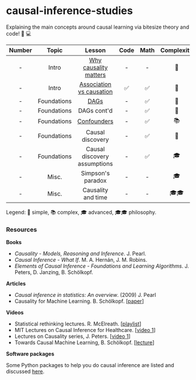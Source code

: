 # causal-inference-studies

Explaining the main concepts around causal learning via bitesize theory and code! :closed_book: :computer:

| Number | Topic | Lesson | Code | Math | Complexity |
| :-----------: | :-----------: | :-----------: | :-----------: | :-----------: | :-----------: |
| - | Intro  | [Why causality matters](markdowns/why_causality_matters.md) | - | - | :cake:
| - | Intro | [Association vs causation](markdowns/association_vs_causation.md) |  :white_check_mark: | :white_check_mark: | :cake:
| - | Foundations | [DAGs](markdowns/dags.md) |  - | :white_check_mark: | :cake:
| - | Foundations | DAGs cont'd |  - | :white_check_mark: | :cake:
| - | Foundations | [Confounders](markdowns/confounders.md) |  - | :white_check_mark: | :books:
| - | Foundations | Causal discovery |  - | :white_check_mark: | :cake:
| - | Foundations | Causal discovery assumptions |  - | :white_check_mark: | :mortar_board:
| - | Misc. | Simpson's paradox |  - | - | :mortar_board:
| - | Misc. | Causality and time |  - | - | :mortar_board::mortar_board:


Legend: :cake: simple, :books: complex, :mortar_board: advanced, :mortar_board::mortar_board: philosophy.

### Resources

**Books**

- *Causality - Models, Reasoning and Inference*. J. Pearl.
- *Causal Inference - What If*. M. A. Hernán, J. M. Robins.
- *Elements of Causal Inference - Foundations and Learning Algorithms*. J. Peters, D. Janzing, B. Schölkopf.

**Articles**

- *Causal inference in statistics: An overview*. (2009) J. Pearl
- Causality for Machine Learning. B. Schölkopf. [[paper](https://arxiv.org/pdf/1911.10500)]

**Videos**

- Statistical rethinking lectures. R. McElreath. [[playlist](https://youtube.com/playlist?list=PLDcUM9US4XdPz-KxHM4XHt7uUVGWWVSus&si=l81BjmEHm1JbrstP)]
- MIT Lectures on Causal Inference for Healthcare. [[video 1](https://www.youtube.com/watch?v=gRkUhg9Wb-I)]
- Lectures on Causality series, J. Peters. [[video 1](https://www.youtube.com/watch?v=zvrcyqcN9Wo)]
- Towards Causal Machine Learning, B. Schölkopf. [[lecture](https://www.youtube.com/watch?v=ooeRlw3U2zU)]

**Software packages**

Some Python packages to help you do causal inference are listed and discussed [here](markdowns/software_packages.md).